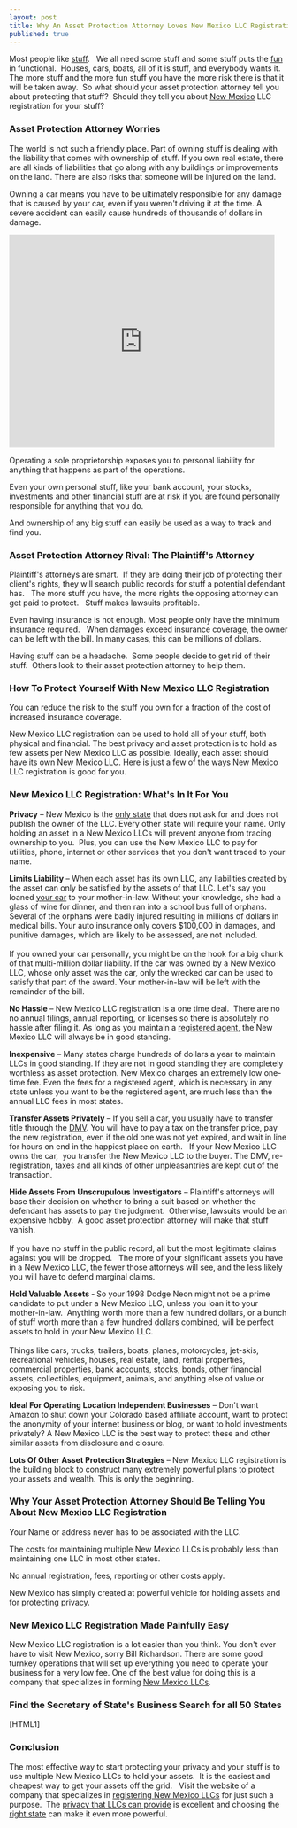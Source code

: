 ```yaml
---
layout: post
title: Why An Asset Protection Attorney Loves New Mexico LLC Registration
published: true
---
```

<p>Most people like <a title="asset protection" href="http://www.howtovanish.com/2010/09/why-an-asset-protection-attorney-loves-new-mexico-llc-registration" target="_blank">stuff</a>.   We all need some stuff and some stuff puts the <a title="fun" href="http://www.bored.com/" target="_blank">fun</a> in functional.  Houses, cars, boats, all of it is stuff, and everybody wants it.  The more stuff and the more fun stuff you have the more risk there is that it will be taken away.  So what should your asset protection attorney tell you about protecting that stuff?  Should they tell you about <a title="nm" href="http://www.newmexico.org/" target="_blank">New Mexico</a> LLC registration for your stuff?</p>
<h3>Asset Protection Attorney Worries</h3>
<p>The world is not such a friendly place. Part of owning stuff is dealing with the liability that comes with ownership of stuff. If you own real estate, there are all kinds of liabilities that go along with any buildings or improvements on the land. There are also risks that someone will be injured on the land.</p>
<p>Owning a car means you have to be ultimately responsible for any damage that is caused by your car, even if you weren't driving it at the time. A severe accident can easily cause hundreds of thousands of dollars in damage.</p>
<p><object width="480" height="385" classid="clsid:d27cdb6e-ae6d-11cf-96b8-444553540000" codebase="http://download.macromedia.com/pub/shockwave/cabs/flash/swflash.cab#version=6,0,40,0"><param name="src" value="http://www.youtube.com/v/ldVstdrdFFs?fs=1" /><embed width="480" height="385" type="application/x-shockwave-flash" src="http://www.youtube.com/v/ldVstdrdFFs?fs=1" /></object></p>
<p>Operating a sole proprietorship exposes you to personal liability for anything that happens as part of the operations.</p>
<p>Even your own personal stuff, like your bank account, your stocks, investments and other financial stuff are at risk if you are found personally responsible for anything that you do.</p>
<p>And ownership of any big stuff can easily be used as a way to track and find you.</p>
<h3>Asset Protection Attorney Rival: The Plaintiff's Attorney</h3>
<p>Plaintiff's attorneys are smart.  If they are doing their job of protecting their client's rights, they will search public records for stuff a potential defendant has.   The more stuff you have, the more rights the opposing attorney can get paid to protect.   Stuff makes lawsuits profitable.</p>
<p>Even having insurance is not enough. Most people only have the minimum insurance required.   When damages exceed insurance coverage, the owner can be left with the bill. In many cases, this can be millions of dollars.</p>
<p>Having stuff can be a headache.  Some people decide to get rid of their stuff.  Others look to their asset protection attorney to help them.</p>
<h3>How To Protect Yourself With New Mexico LLC Registration</h3>
<p>You can reduce the risk to the stuff you own for a fraction of the cost of increased insurance coverage.</p>
<p>New Mexico LLC registration can be used to hold all of your stuff, both physical and financial. The best privacy and asset protection is to hold as few assets per New Mexico LLC as possible. Ideally, each asset should have its own New Mexico LLC. Here is just a few of the ways New Mexico LLC registration is good for you.</p>
<h3>New Mexico LLC Registration: What's In It For You</h3>
<p><strong>Privacy</strong> – New Mexico is the <a title="state of the llc" href="http://www.howtovanish.com/2009/08/the-state-of-the-llc/" target="_blank">only state</a> that does not ask for and does not publish the owner of the LLC. Every other state will require your name. Only holding an asset in a New Mexico LLCs will prevent anyone from tracing ownership to you.  Plus, you can use the New Mexico LLC to pay for utilities, phone, internet or other services that you don't want traced to your name.</p>
<p><strong>Limits Liability</strong> – When each asset has its own LLC, any liabilities created by the asset can only be satisfied by the assets of that LLC. Let's say you loaned <a title="your car" href="http://www.ferrari.com/Pages/Country_Selector.aspx" target="_blank">your car</a> to your mother-in-law. Without your knowledge, she had a glass of wine for dinner, and then ran into a school bus full of orphans. Several of the orphans were badly injured resulting in millions of dollars in medical bills. Your auto insurance only covers $100,000 in damages, and punitive damages, which are likely to be assessed, are not included.<br /><br /> If you owned your car personally, you might be on the hook for a big chunk of that multi-million dollar liability. If the car was owned by a New Mexico LLC, whose only asset was the car, only the wrecked car can be used to satisfy that part of the award. Your mother-in-law will be left with the remainder of the bill.</p>
<p><strong>No Hassle</strong> – New Mexico LLC registration is a one time deal.  There are no no annual filings, annual reporting, or licenses so there is absolutely no hassle after filing it. As long as you maintain a <a title="registered agent" href="http://biztaxlaw.about.com/od/glossaryr/g/registeredagent.htm" target="_blank">registered agent</a>, the New Mexico LLC will always be in good standing.</p>
<p><strong>Inexpensive</strong> – Many states charge hundreds of dollars a year to maintain LLCs in good standing. If they are not in good standing they are completely worthless as asset protection. New Mexico charges an extremely low one-time fee. Even the fees for a registered agent, which is necessary in any state unless you want to be the registered agent, are much less than the annual LLC fees in most states.</p>
<p><strong>Transfer Assets Privately</strong> – If you sell a car, you usually have to transfer title through the <a title="dmv" href="http://www.nydmv.state.ny.us/" target="_blank">DMV</a>. You will have to pay a tax on the transfer price, pay the new registration, even if the old one was not yet expired, and wait in line for hours on end in the happiest place on earth.   If your New Mexico LLC owns the car,  you transfer the New Mexico LLC to the buyer. The DMV, re-registration, taxes and all kinds of other unpleasantries are kept out of the transaction.</p>
<p><strong>Hide Assets From Unscrupulous Investigators</strong> – Plaintiff's attorneys will base their decision on whether to bring a suit based on whether the defendant has assets to pay the judgment.  Otherwise, lawsuits would be an expensive hobby.  A good asset protection attorney will make that stuff vanish. <br /><br /> If you have no stuff in the public record, all but the most legitimate claims against you will be dropped.   The more of your significant assets you have in a New Mexico LLC, the fewer those attorneys will see, and the less likely you will have to defend marginal claims.</p>
<p><strong>Hold Valuable Assets - </strong>So your 1998 Dodge Neon might not be a prime candidate to put under a New Mexico LLC, unless you loan it to your mother-in-law.  Anything worth more than a few hundred dollars, or a bunch of stuff worth more than a few hundred dollars combined, will be perfect assets to hold in your New Mexico LLC. <br /><br />Things like cars, trucks, trailers, boats, planes, motorcycles, jet-skis, recreational vehicles, houses, real estate, land, rental properties, commercial properties, bank accounts, stocks, bonds, other financial assets, collectibles, equipment, animals, and anything else of value or exposing you to risk.</p>
<p><strong>Ideal For Operating Location Independent Businesses</strong> – Don't want Amazon to shut down your Colorado based affiliate account, want to protect the anonymity of your internet business or blog, or want to hold investments privately? A New Mexico LLC is the best way to protect these and other similar assets from disclosure and closure.</p>
<p><strong>Lots Of Other Asset Protection Strategies </strong>– New Mexico LLC registration is the building block to construct many extremely powerful plans to protect your assets and wealth. This is only the beginning.</p>
<h3>Why Your Asset Protection Attorney Should Be Telling You About New Mexico LLC Registration</h3>
<p>Your Name or address never has to be associated with the LLC.</p>
<p>The costs for maintaining multiple New Mexico LLCs is probably less than maintaining one LLC in most other states.</p>
<p>No annual registration, fees, reporting or other costs apply.</p>
<p>New Mexico has simply created at powerful vehicle for holding assets and for protecting privacy.</p>
<h3>New Mexico LLC Registration Made Painfully Easy</h3>
<p>New Mexico LLC registration is a lot easier than you think. You don't ever have to visit New Mexico, sorry Bill Richardson. There are some good turnkey operations that will set up everything you need to operate your business for a very low fee. One of the best value for doing this is a company that specializes in forming <a href="http://www.howtovanish.com/NMLLC">New Mexico LLCs</a>.</p>
<h3>Find the Secretary of State's Business Search for all 50 States</h3>
<p>[HTML1]</p>
<h3>Conclusion</h3>
<p>The most effective way to start protecting your privacy and your stuff is to use multiple New Mexico LLCs to hold your assets.  It is the easiest and cheapest way to get your assets off the grid.   Visit the website of a company that specializes in <a href="http://www.howtovanish.com/NMLLC">registering New Mexico LLCs</a> for just such a purpose.  The <a title="LLC to protect privacy" href="http://www.howtovanish.com/2009/08/llcs-as-a-privacy-curtain/" target="_blank">privacy that LLCs can provide</a> is excellent and choosing the <a title="state of the LLC" href="http://www.howtovanish.com/2009/08/the-state-of-the-llc/" target="_blank">right state</a> can make it even more powerful.</p>
